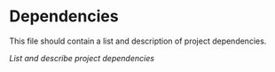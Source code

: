 # Dependencies

This file should contain a list and description of project dependencies.

*List and describe project dependencies*
